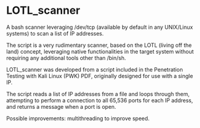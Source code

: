 # LOTL_scanner
A bash scanner leveraging /dev/tcp (available by default in any UNIX/Linux systems) to scan a list of IP addresses.

The script is a very rudimentary scanner, based on the LOTL (living off the land) concept, leveraging native functionalities in the target system 
without requiring any additional tools other than /bin/sh.

LOTL_scanner was developed from a script included in the Penetration Testing with Kali Linux (PWK) PDF, originally designed for use with a single IP.

The script reads a list of IP addresses from a file and loops through them, attempting to perform a connection
to all 65,536 ports for each IP address, and returns a message when a port is open.

Possible improvements: multithreading to improve speed.
